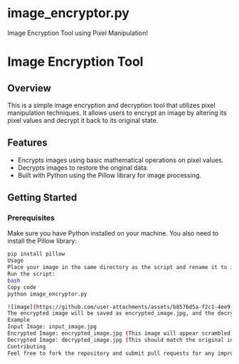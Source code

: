 # image_encryptor.py
Image Encryption Tool using Pixel Manipulation! 
# Image Encryption Tool

## Overview
This is a simple image encryption and decryption tool that utilizes pixel manipulation techniques. It allows users to encrypt an image by altering its pixel values and decrypt it back to its original state.

## Features
- Encrypts images using basic mathematical operations on pixel values.
- Decrypts images to restore the original data.
- Built with Python using the Pillow library for image processing.

## Getting Started

### Prerequisites
Make sure you have Python installed on your machine. You also need to install the Pillow library:

```bash
pip install pillow
Usage
Place your image in the same directory as the script and rename it to input_image.jpg.
Run the script:
bash
Copy code
python image_encryptor.py

![image](https://github.com/user-attachments/assets/b8576d5a-f2c1-4ee9-8906-d8cff67b540b)
The encrypted image will be saved as encrypted_image.jpg, and the decrypted image will be saved as decrypted_image.jpg.
Example
Input Image: input_image.jpg
Encrypted Image: encrypted_image.jpg (This image will appear scrambled)
Decrypted Image: decrypted_image.jpg (This should match the original input image)
Contributing
Feel free to fork the repository and submit pull requests for any improvements or enhancements.
